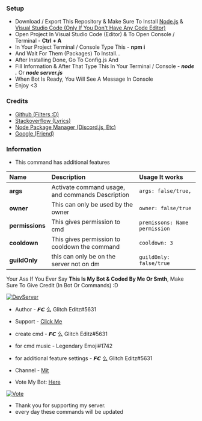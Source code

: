 ### Setup
- Download / Export This Repository & Make Sure To Install [Node.js](https://nodejs.org/en/) & [Visual Studio Code (Only If You Don't Have Any Code Editor)](https://code.visualstudio.com/)
- Open Project In Visual Studio Code (Editor) & To Open Console / Terminal - **Ctrl + A**
- In Your Project Terminal / Console Type This - **npm i**
- And Wait For Them (Packages) To Install...
- After Installing Done, Go To Config.js And
- Fill Information & After That Type This In Your Terminal / Console - **_node ._** Or **_node server.js_**
- When Bot Is Ready, You Will See A Message In Console
- Enjoy <3

### Credits
- [Github (Filters :D)](https://github.com)
- [Stackoverflow (Lyrics)](https://stackoverflow.com)
- [Node Package Manager (Discord.js, Etc)](https://www.npmjs.com/)
- [Google (Friend)](https://google.com)

### Information
- This command has additional features

| Name | Description | Usage It works |
| :--- | :--- | :--- |
| **args** | Activate command usage, and commands Description | `args: false/true,` |  
| **owner** | This can only be used by the owner | `owner: false/true` |  
| **permissions** | This gives permission to cmd | `premissons: Name permission` |  
| **cooldown** | This gives permission to cooldown the command | `cooldown: 3` |  
| **guildOnly** | this can only be on the server not on dm | `guildOnly: false/true` | 

Your Ass If You Ever Say **This Is My Bot & Coded By Me Or Smth**, Make Sure To Give Credit (In Bot Or Commands) :D

[![DevServer](https://discordapp.com/api/guilds/773194751411355698/widget.png?style=shield)](https://dsc.gg/mincoder)

- Author - 𝙁𝘾 么 Glitch Editz#5631 
- Support - [Click Me](https://dsc.gg/mincoder) 
- create cmd - 𝙁𝘾 么 Glitch Editz#5631
- for cmd music - Legendary Emoji#1742
- for additional feature settings - 𝙁𝘾 么 Glitch Editz#5631
- Channel - [Mit](https://www.youtube.com/channel/UCpLctSYrYYQm58ul219kMwg)

- Vote My Bot: [Here](https://infinitybotlist.com/bots/790937024941129759)

[![Vote](https://infinitybotlist.com/bots/790937024941129759/widget)](https://infinitybotlist.com/bots/790937024941129759)

- Thank you for supporting my server.
- every day these commands will be updated
